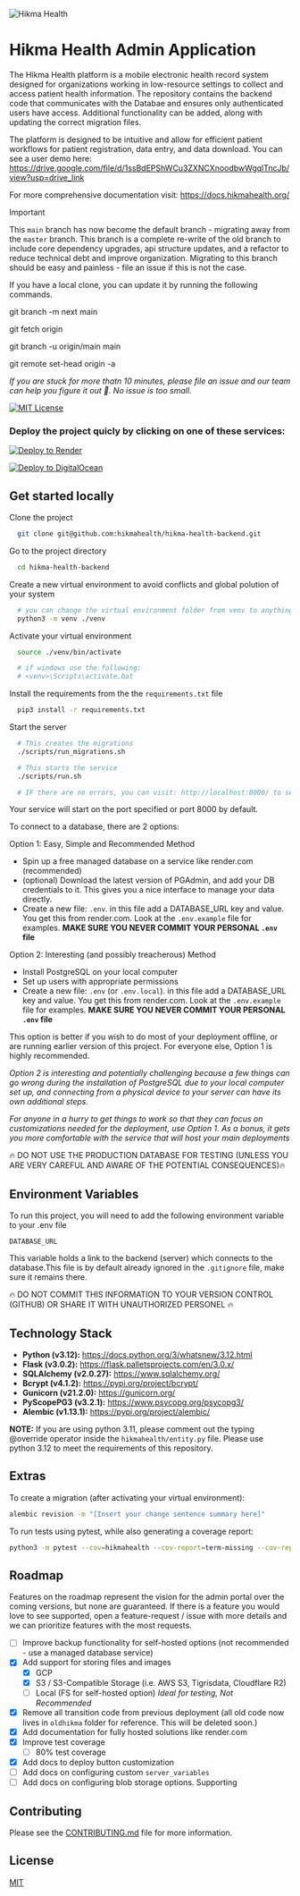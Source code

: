 <p align="centr">
<img src="https://images.squarespace-cdn.com/content/5cc0e57236f8e70001651ea6/1599789508819-NGZXYWJDQRCULLU94QEJ/hikma-hb.png?format=300w&content-type=image/png" alt="Hikma Health" />
</p>

# Hikma Health Admin Application

The Hikma Health platform is a mobile electronic health record system designed for organizations working in
low-resource settings to collect and access patient health information. The repository contains the backend
code that communicates with the Databae and ensures only authenticated users have access. Additional functionality
can be added, along with updating the correct migration files.

The platform is designed to be intuitive and allow for efficient patient workflows for patient registration, data entry, and data download. You can see a user demo here: https://drive.google.com/file/d/1ssBdEPShWCu3ZXNCXnoodbwWgqlTncJb/view?usp=drive_link

For more comprehensive documentation visit: https://docs.hikmahealth.org/

> [!IMPORTANT]
> This `main` branch has now become the default branch - migrating away from the `master` branch. This branch
> is a complete re-write of the old branch to include core dependency upgrades, api structure updates, and a
> refactor to reduce technical debt and improve organization. Migrating to this branch should be easy and
> painless - file an issue if this is not the case.
>
> If you have a local clone, you can update it by running the following commands.
>
> git branch -m next main
>
> git fetch origin
>
> git branch -u origin/main main
>
> git remote set-head origin -a

_If you are stuck for more thatn 10 minutes, please file an issue and our team can help you figure
it out 🚀. No issue is too small._

[![MIT License](https://img.shields.io/badge/License-MIT-green.svg)](https://choosealicense.com/licenses/mit/)

### Deploy the project quicly by clicking on one of these services:

[![Deploy to Render](https://render.com/images/deploy-to-render-button.svg)](https://render.com/deploy)

[![Deploy to DigitalOcean](https://www.deploytodo.com/do-btn-blue.svg)](https://cloud.digitalocean.com/apps/new?repo=https://github.com/hikmahealth/hikma-health-backend/tree/master)

## Get started locally

Clone the project

```bash
  git clone git@github.com:hikmahealth/hikma-health-backend.git
```

Go to the project directory

```bash
  cd hikma-health-backend
```

Create a new virtual environment to avoid conflicts and global polution of your system

```bash
  # you can change the virtual environment folder from venv to anything you like
  python3 -m venv ./venv
```

Activate your virtual environment

```bash
  source ./venv/bin/activate

  # if windows use the following:
  # <venv>\Scripts\activate.bat
```

Install the requirements from the the `requirements.txt` file

```bash
  pip3 install -r requirements.txt
```

Start the server

```bash
  # This creates the migrations
  ./scripts/run_migrations.sh

  # This starts the service
  ./scripts/run.sh

  # IF there are no errors, you can visit: http://localhost:8000/ to see "Welcome to the Hikma Health backend."
```

Your service will start on the port specified or port 8000 by default.

To connect to a database, there are 2 options:

Option 1: Easy, Simple and Recommended Method

- Spin up a free managed database on a service like render.com (recommended)
- (optional) Download the latest version of PGAdmin, and add your DB credentials to it. This gives
  you a nice interface to manage your data directly.
- Create a new file: `.env`. in this file add a DATABASE_URL key and value.
  You get this from render.com. Look at the `.env.example` file for examples.
  **MAKE SURE YOU NEVER COMMIT YOUR PERSONAL `.env` file**

Option 2: Interesting (and possibly treacherous) Method

- Install PostgreSQL on your local computer
- Set up users with appropriate permissions
- Create a new file: `.env` (or `.env.local`). in this file add a DATABASE_URL key and value.
  You get this from render.com. Look at the `.env.example` file for examples.
  **MAKE SURE YOU NEVER COMMIT YOUR PERSONAL `.env` file**

This option is better if you wish to do most of your deployment offline,
or are running earlier version of this project. For everyone else, Option 1
is highly recommended.

_Option 2 is interesting and potentially challenging because a few things
can go wrong during the installation of PostgreSQL due to your local
computer set up, and connecting from a physical device to your server can
have its own additional steps._

_For anyone in a hurry to get things to work so that they can
focus on customizations needed for the deployment, use Option 1. As a bonus,
it gets you more comfortable with the service that will host your main deployments_

🔥 DO NOT USE THE PRODUCTION DATABASE FOR TESTING (UNLESS YOU ARE VERY CAREFUL
AND AWARE OF THE POTENTIAL CONSEQUENCES)🔥

## Environment Variables

To run this project, you will need to add the following environment
variable to your .env file

`DATABASE_URL`

This variable holds a link to the backend (server) which connects to the database.This file is by default already ignored in the `.gitignore` file, make sure it remains there.

🔥 DO NOT COMMIT THIS INFORMATION TO YOUR VERSION CONTROL (GITHUB) OR SHARE IT WITH UNAUTHORIZED PERSONEL 🔥

## Technology Stack

- **Python (v3.12):** https://docs.python.org/3/whatsnew/3.12.html
- **Flask (v3.0.2):** https://flask.palletsprojects.com/en/3.0.x/
- **SQLAlchemy (v2.0.27):** https://www.sqlalchemy.org/
- **Bcrypt (v4.1.2):** https://pypi.org/project/bcrypt/
- **Gunicorn (v21.2.0):** https://gunicorn.org/
- **PyScopePG3 (v3.2.1):** https://www.psycopg.org/psycopg3/
- **Alembic (v1.13.1):** https://pypi.org/project/alembic/

**NOTE:** If you are using python 3.11, please comment out the typing @override operator inside the `hikmahealth/entity.py` file. Please use python 3.12 to meet the requirements of this repository.

## Extras

To create a migration (after activating your virtual environment):

```bash
alembic revision -m "[Insert your change sentence summary here]"
```

To run tests using pytest, while also generating a coverage report:

```bash
python3 -m pytest --cov=hikmahealth --cov-report=term-missing --cov-report=html
```

## Roadmap

Features on the roadmap represent the vision for the admin portal over the coming versions, but none are guaranteed. If there is a feature you would love to see supported, open a feature-request / issue with more details and we can prioritize features with the most requests.

- [ ] Improve backup functionality for self-hosted options (not recommended - use a managed database service)
- [x] Add support for storing files and images
  - [x] GCP
  - [x] S3 / S3-Compatible Storage (i.e. AWS S3, Tigrisdata, Cloudflare R2)
  - [ ] Local (FS for self-hosted option) _Ideal for testing, Not Recommended_
- [x] Remove all transition code from previous deployment (all old code now lives in `oldhikma` folder for reference. This will be deleted soon.)
- [x] Add documentation for fully hosted solutions like render.com
- [x] Improve test coverage
  - [ ] 80% test coverage
- [x] Add docs to deploy button customization
- [ ] Add docs on configuring custom `server_variables`
- [ ] Add docs on configuring blob storage options. Supporting

## Contributing

Please see the [CONTRIBUTING.md](CONTRIBUTING.md) file for more information.

## License

[MIT](https://choosealicense.com/licenses/mit/)
